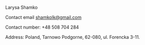 Larysa Shamko

Contact email shamkolk@gmail.com

Contact number: +48 508 704 284

Address: Poland, Tarnowo Podgorne, 62-080, ul. Forencka 3-11.
